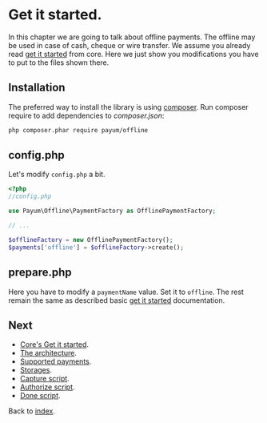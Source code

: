 # Get it started.

In this chapter we are going to talk about offline payments. The offline may be used in case of cash, cheque or wire transfer.
We assume you already read [get it started](https://github.com/Payum/Core/blob/master/Resources/docs/get-it-started.md) from core.
Here we just show you modifications you have to put to the files shown there.

## Installation

The preferred way to install the library is using [composer](http://getcomposer.org/).
Run composer require to add dependencies to _composer.json_:

```bash
php composer.phar require payum/offline
```

## config.php

Let's modify `config.php` a bit.

```php
<?php
//config.php

use Payum\Offline\PaymentFactory as OfflinePaymentFactory;

// ...

$offlineFactory = new OfflinePaymentFactory();
$payments['offline'] = $offlineFactory->create();
```

## prepare.php

Here you have to modify a `paymentName` value. Set it to `offline`. The rest remain the same as described basic [get it started](https://github.com/Payum/Core/blob/master/Resources/docs/get-it-started.md) documentation.


## Next 

* [Core's Get it started](https://github.com/Payum/Core/blob/master/Resources/docs/get-it-started.md).
* [The architecture](https://github.com/Payum/Core/blob/master/Resources/docs/the-architecture.md).
* [Supported payments](https://github.com/Payum/Core/blob/master/Resources/docs/supported-payments.md).
* [Storages](https://github.com/Payum/Core/blob/master/Resources/docs/storages.md).
* [Capture script](https://github.com/Payum/Core/blob/master/Resources/docs/capture-script.md).
* [Authorize script](https://github.com/Payum/Core/blob/master/Resources/docs/authorize-script.md).
* [Done script](https://github.com/Payum/Core/blob/master/Resources/docs/done-script.md).

Back to [index](index.md).
